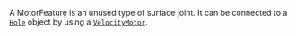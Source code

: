 A MotorFeature is an unused type of surface joint. It can be connected to a
[`Hole`](https://create.roblox.com/docs/reference/engine/classes/Hole) object by using a [`VelocityMotor`](https://create.roblox.com/docs/reference/engine/classes/VelocityMotor).